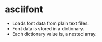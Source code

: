 # asciifont
- Loads font data from plain text files.
- Font data is stored in a dictionary.
- Each dictionary value is, a nested array.

